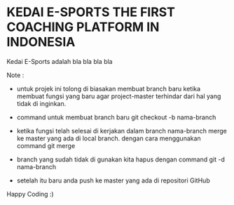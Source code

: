 
# KEDAI E-SPORTS THE FIRST COACHING PLATFORM IN INDONESIA

Kedai E-Sports adalah bla bla bla bla



Note :
* untuk projek ini tolong di biasakan membuat branch baru ketika membuat fungsi yang baru agar project-master terhindar dari hal yang tidak di inginkan.

* command untuk membuat branch baru git checkout -b nama-branch

* ketika fungsi telah selesai di kerjakan dalam branch nama-branch merge ke master yang ada di local branch. dengan cara menggunakan command git merge

* branch yang sudah tidak di gunakan kita hapus dengan command git -d nama-branch

* setelah itu baru anda push ke master yang ada di repositori GitHub

Happy Coding :)

